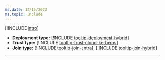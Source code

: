 ```yaml
---
ms.date: 12/15/2023
ms.topic: include
---
```


[!INCLUDE [intro](intro.md)]
- **Deployment type:** [!INCLUDE [tooltip-deployment-hybrid](tooltip-deployment-hybrid.md)]
- **Trust type:** [!INCLUDE [tooltip-trust-cloud-kerberos](tooltip-trust-cloud-kerberos.md)]
- **Join type:** [!INCLUDE [tooltip-join-entra](tooltip-join-entra.md)], [!INCLUDE [tooltip-join-hybrid](tooltip-join-hybrid.md)]
---
